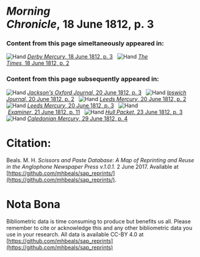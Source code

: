 # *Morning Chronicle*, 18 June 1812, p. 3  
  
### Content from this page simeltaneously appeared in:  
![Hand](http://scissorsandpaste.net/wp-content/uploads/2017/06/smallhandpointer.png) [*Derby Mercury*, 18 June 1812, p. 3](https://mhbeals.github.io/sap_html/Derby-Mercury/Derby-Mercury-18-June-1812-p-3)  
![Hand](http://scissorsandpaste.net/wp-content/uploads/2017/06/smallhandpointer.png) [*The Times*, 18 June 1812, p. 2](https://mhbeals.github.io/sap_html/The-Times/The-Times-18-June-1812-p-2)  
  
### Content from this page subsequently appeared in:  
![Hand](http://scissorsandpaste.net/wp-content/uploads/2017/06/smallhandpointer.png) [*Jackson's Oxford Journal*, 20 June 1812, p. 3](https://mhbeals.github.io/sap_html/Jackson's-Oxford-Journal/Jackson's-Oxford-Journal-20-June-1812-p-3)  
![Hand](http://scissorsandpaste.net/wp-content/uploads/2017/06/smallhandpointer.png) [*Ipswich Journal*, 20 June 1812, p. 2](https://mhbeals.github.io/sap_html/Ipswich-Journal/Ipswich-Journal-20-June-1812-p-2)  
![Hand](http://scissorsandpaste.net/wp-content/uploads/2017/06/smallhandpointer.png) [*Leeds Mercury*, 20 June 1812, p. 2](https://mhbeals.github.io/sap_html/Leeds-Mercury/Leeds-Mercury-20-June-1812-p-2)  
![Hand](http://scissorsandpaste.net/wp-content/uploads/2017/06/smallhandpointer.png) [*Leeds Mercury*, 20 June 1812, p. 3](https://mhbeals.github.io/sap_html/Leeds-Mercury/Leeds-Mercury-20-June-1812-p-3)  
![Hand](http://scissorsandpaste.net/wp-content/uploads/2017/06/smallhandpointer.png) [*Examiner*, 21 June 1812, p. 11](https://mhbeals.github.io/sap_html/Examiner/Examiner-21-June-1812-p-11)  
![Hand](http://scissorsandpaste.net/wp-content/uploads/2017/06/smallhandpointer.png) [*Hull Packet*, 23 June 1812, p. 3](https://mhbeals.github.io/sap_html/Hull-Packet/Hull-Packet-23-June-1812-p-3)  
![Hand](http://scissorsandpaste.net/wp-content/uploads/2017/06/smallhandpointer.png) [*Caledonian Mercury*, 29 June 1812, p. 4](https://mhbeals.github.io/sap_html/Caledonian-Mercury/Caledonian-Mercury-29-June-1812-p-4)  


# Citation: 

Beals. M. H. *Scissors and Paste Database: A Map of Reprinting and Reuse in the Anglophone Newspaper Press v.1.0.1.* 2 June 2017. Available at [https://github.com/mhbeals/sap_reprints/](https://github.com/mhbeals/sap_reprints/). 

# Nota Bona

Bibliometric data is time consuming to produce but benefits us all. Please remember to cite or acknowledge this and any other bibliometric data you use in your research. All data is available CC-BY 4.0 at [https://github.com/mhbeals/sap_reprints](https://github.com/mhbeals/sap_reprints)